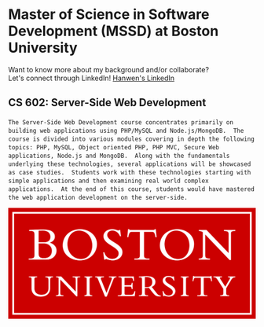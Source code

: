# Master of Science in Software Development (MSSD) at Boston University

Want to know more about my background and/or collaborate?\
Let's connect through LinkedIn!
[Hanwen's LinkedIn](https://www.linkedin.com/in/hanwenzhang123)

## CS 602: Server-Side Web Development
`The Server-Side Web Development course concentrates primarily on building web applications using PHP/MySQL and Node.js/MongoDB. 
The course is divided into various modules covering in depth the following topics: PHP, MySQL, Object oriented PHP, PHP MVC, Secure Web applications, Node.js and MongoDB. 
Along with the fundamentals underlying these technologies, several applications will be showcased as case studies. 
Students work with these technologies starting with simple applications and then examining real world complex applications. 
At the end of this course, students would have mastered the web application development on the server-side. `

![Boston University Logo]( BU-logo.png "Boston University Logo" )

